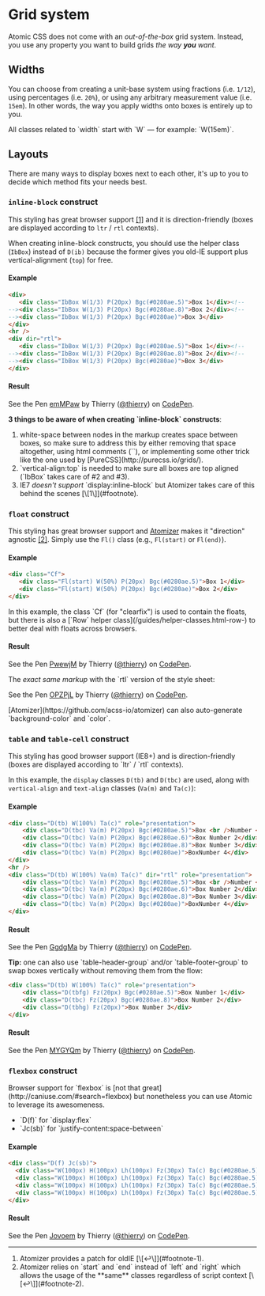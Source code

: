 # Grid system

Atomic CSS does not come with an _out-of-the-box_ grid system. Instead, you use any property you want to build grids *the way **you** want*.


## Widths

You can choose from creating a unit-base system using fractions (i.e. `1/12`), using percentages (i.e. `20%`), or using any arbitrary measurement value (i.e. `15em`). In other words, the way you apply widths onto boxes is entirely up to you.

<p class="noteBox info">All classes related to `width` start with `W` &mdash; for example: `W(15em)`.</p>

## Layouts

There are many ways to display boxes next to each other, it's up to you to decide which method fits your needs best.

### `inline-block` construct <a id="footnote-1" class="D-ib"></a>

This styling has great browser support [\[1\]](#footnote) and it is direction-friendly (boxes are displayed according to `ltr` / `rtl` contexts).

When creating inline-block constructs, you should use the helper class (`IbBox`) instead of `D(ib)` because the former gives you old-IE support plus vertical-alignment (`top`) for free.

#### Example

```html
<div>
   <div class="IbBox W(1/3) P(20px) Bgc(#0280ae.5)">Box 1</div><!--
--><div class="IbBox W(1/3) P(20px) Bgc(#0280ae.8)">Box 2</div><!--
--><div class="IbBox W(1/3) P(20px) Bgc(#0280ae)">Box 3</div>
</div>
<hr />
<div dir="rtl">
   <div class="IbBox W(1/3) P(20px) Bgc(#0280ae.5)">Box 1</div><!--
--><div class="IbBox W(1/3) P(20px) Bgc(#0280ae.8)">Box 2</div><!--
--><div class="IbBox W(1/3) P(20px) Bgc(#0280ae)">Box 3</div>
</div>
```

<h4 class="penResult">Result</h4>

<p data-height="190" data-theme-id="12469" data-slug-hash="emMPaw" data-default-tab="result" data-user="thierry" class='codepen'>See the Pen <a href='http://codepen.io/thierry/pen/emMPaw/'>emMPaw</a> by Thierry (<a href='http://codepen.io/thierry'>@thierry</a>) on <a href='http://codepen.io'>CodePen</a>.</p>

<div class="noteBox warning">
    <p><strong>3 things to be aware of when creating `inline-block` constructs</strong>:</p>
    <ol class="ol-list">
       <li>white-space between nodes in the markup creates space between boxes, so make sure to address this by either removing that space altogether, using html comments (`<!-- -->`), or implementing some other trick like the one used by [PureCSS](http://purecss.io/grids/).</li>
       <li>`vertical-align:top` is needed to make sure all boxes are top aligned (`IbBox` takes care of #2 and #3).</li>
       <li>IE7 <em>doesn't support</em> `display:inline-block` but Atomizer takes care of this behind the scenes [\[1\]](#footnote).</li>
    </ol>
</div>

### `float` construct <a id="footnote-2" class="D-(ib)"></a>

This styling has great browser support and [Atomizer](https://github.com/acss-io/atomizer) makes it &quot;direction&quot; agnostic [\[2\]](#footnote).  Simply use the `Fl()` class (e.g., `Fl(start)` or `Fl(end)`).

#### Example

```html
<div class="Cf">
   <div class="Fl(start) W(50%) P(20px) Bgc(#0280ae.5)">Box 1</div>
   <div class="Fl(start) W(50%) P(20px) Bgc(#0280ae)">Box 2</div>
</div>
```

<p class="noteBox info">In this example, the class `Cf` (for &quot;clearfix&quot;) is used to contain the floats, but there is also a [`Row` helper class](/guides/helper-classes.html-row-) to better deal with floats across browsers.</p>

<h4 class="penResult">Result</h4>

<p data-height="110" data-theme-id="12469" data-slug-hash="PwewjM" data-default-tab="result" data-user="thierry" class='codepen'>See the Pen <a href='http://codepen.io/thierry/pen/PwewjM/'>PwewjM</a> by Thierry (<a href='http://codepen.io/thierry'>@thierry</a>) on <a href='http://codepen.io'>CodePen</a>.</p>

<p class="penResult">The <em>exact same markup</em> with the `rtl` version of the style sheet:</p>

<p data-height="110" data-theme-id="12469" data-slug-hash="OPZPjL" data-default-tab="result" data-user="thierry" class='codepen'>See the Pen <a href='http://codepen.io/thierry/pen/OPZPjL/'>OPZPjL</a> by Thierry (<a href='http://codepen.io/thierry'>@thierry</a>) on <a href='http://codepen.io'>CodePen</a>.</p>

<p class="noteBox info">[Atomizer](https://github.com/acss-io/atomizer) can also auto-generate `background-color` and `color`.</p>

### `table` and `table-cell` construct

<p>This styling has good browser support (IE8+) and is direction-friendly (boxes are displayed according to `ltr` / `rtl` contexts).</p>

In this example, the `display` classes `D(tb)` and `D(tbc)` are used, along with `vertical-align` and `text-align` classes (`Va(m)` and `Ta(c)`):

#### Example

```html
<div class="D(tb) W(100%) Ta(c)" role="presentation">
    <div class="D(tbc) Va(m) P(20px) Bgc(#0280ae.5)">Box <br />Number <br />1</div>
    <div class="D(tbc) Va(m) P(20px) Bgc(#0280ae.6)">Box Number 2</div>
    <div class="D(tbc) Va(m) P(20px) Bgc(#0280ae.8)">Box Number 3</div>
    <div class="D(tbc) Va(m) P(20px) Bgc(#0280ae)">BoxNumber 4</div>
</div>
<hr />
<div class="D(tb) W(100%) Va(m) Ta(c)" dir="rtl" role="presentation">
    <div class="D(tbc) Va(m) P(20px) Bgc(#0280ae.5)">Box <br />Number <br />1</div>
    <div class="D(tbc) Va(m) P(20px) Bgc(#0280ae.6)">Box Number 2</div>
    <div class="D(tbc) Va(m) P(20px) Bgc(#0280ae.8)">Box Number 3</div>
    <div class="D(tbc) Va(m) P(20px) Bgc(#0280ae)">BoxNumber 4</div>
</div>
```

<h4 class="penResult">Result</h4>

<p data-height="260" data-theme-id="12469" data-slug-hash="GgdgMa" data-default-tab="result" data-user="thierry" class='codepen'>See the Pen <a href='http://codepen.io/thierry/pen/GgdgMa/'>GgdgMa</a> by Thierry (<a href='http://codepen.io/thierry'>@thierry</a>) on <a href='http://codepen.io'>CodePen</a>.</p>

<p><strong>Tip:</strong> one can also use `table-header-group` and/or `table-footer-group` to swap boxes vertically without removing them from the flow:</p>

```html
<div class="D(tb) W(100%) Ta(c)" role="presentation">
    <div class="D(tbfg) Fz(20px) Bgc(#0280ae.5)">Box Number 1</div>
    <div class="D(tbc) Fz(20px) Bgc(#0280ae.8)">Box Number 2</div>
    <div class="D(tbhg) Fz(20px)">Box Number 3</div>
</div>
```

<h4 class="penResult">Result</h4>

<p data-height="115" data-theme-id="12469" data-slug-hash="MYGYQm" data-default-tab="result" data-user="thierry" class='codepen'>See the Pen <a href='http://codepen.io/thierry/pen/MYGYQm/'>MYGYQm</a> by Thierry (<a href='http://codepen.io/thierry'>@thierry</a>) on <a href='http://codepen.io'>CodePen</a>.</p>


### `flexbox` construct

<p>Browser support for `flexbox` is [not that great](http://caniuse.com/#search=flexbox) but nonetheless you can use Atomic to leverage its awesomeness.</p>

<ul class="ul-list">
    <li>`D(f)` for `display:flex`</li>
    <li>`Jc(sb)` for `justify-content:space-between`
</ul>

#### Example

```html
<div class="D(f) Jc(sb)">
  <div class="W(100px) H(100px) Lh(100px) Fz(30px) Ta(c) Bgc(#0280ae.5)">Box 1</div>
  <div class="W(100px) H(100px) Lh(100px) Fz(30px) Ta(c) Bgc(#0280ae.5)">Box 2</div>
  <div class="W(100px) H(100px) Lh(100px) Fz(30px) Ta(c) Bgc(#0280ae.5)">Box 3</div>
  <div class="W(100px) H(100px) Lh(100px) Fz(30px) Ta(c) Bgc(#0280ae.5)">Box 3</div>
</div>
```

<h4 class="penResult">Result</h4>

<p data-height="155" data-theme-id="12469" data-slug-hash="Jovoem" data-default-tab="result" data-user="thierry" class='codepen'>See the Pen <a href='http://codepen.io/thierry/pen/Jovoem/'>Jovoem</a> by Thierry (<a href='http://codepen.io/thierry'>@thierry</a>) on <a href='http://codepen.io'>CodePen</a>.</p>

<hr class="Mt(50px)">

<ol id="footnote" class="ol-list">
    <li>Atomizer provides a patch for oldIE [\[↩\]](#footnote-1).</li>
    <li>Atomizer relies on `start` and `end` instead of `left` and `right` which allows the usage of the **same** classes regardless of script context [\[↩\]](#footnote-2).</li>
</ol>
